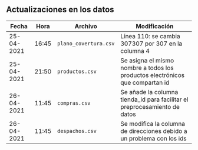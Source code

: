 ## Actualizaciones en los datos

Fecha           | Hora      | Archivo         | Modificación
---------------- |--------- |--------------- |-------------
25-04-2021       | 16:45    | ```plano_covertura.csv```| Línea 110: se cambia 307307 por 307  en la columna 4
25-04-2021       | 21:50    | ```productos.csv```      | Se asigna el mismo nombre a todos los productos electrónicos que compartan id
26-04-2021       | 11:45    | ```compras.csv```        | Se añade la columna tienda_id para facilitar el preprocesamiento de datos
26-04-2021       | 11:45    | ```despachos.csv```      | Se modifica la columna de direcciones debido a un problema con los ids